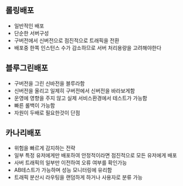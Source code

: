 ## 롤링배포
* 일반적인 배포
* 단순한 서버구성
* 구버전에서 신버전으로 점진적으로 트래픽을 전환
* 배포중 한쪽 인스턴스 수가 감소하므로 서버 처리용량을 고려해야한다
## 블루그린배포
* 구버전을 그린 신바전을 블루라함
* 신버전을 올리고 일제히 구버전에서 신버전을 바라보게함
* 운영에 영향을 주지 않고 실제 서비스환경에서 테스트가 가능함
* 빠른 롤백이 가능함
* 자원이 두배로 필요한것이 단점
## 카나리배포
* 위험을 빠르게 감지하는 전략
* 일부 특정 유저에게만 배포하여 안정적이라면 점진적으로 모든 유저에게 배포
* 사버 트래픽의 일부만 이전하여 오류 여부를 확인가능
* AB테스트가 가능하며 성능 모니터링에 유리함
* 트래픽 분산시 라우팅을 랜덤하게 하거나 사용자로 분류 가능
